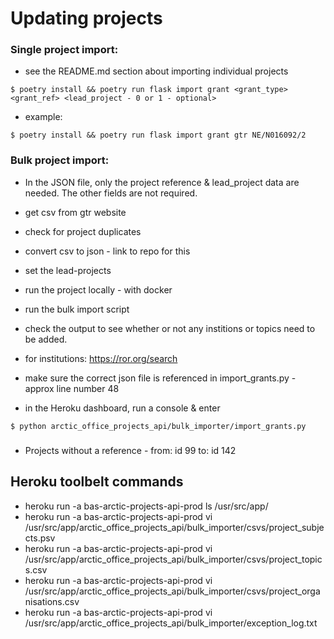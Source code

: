 # Updating projects

### Single project import:

- see the README.md section about importing individual projects
```shell
$ poetry install && poetry run flask import grant <grant_type> <grant_ref> <lead_project - 0 or 1 - optional>
```


- example:
```shell
$ poetry install && poetry run flask import grant gtr NE/N016092/2
```

### Bulk project import:

- In the JSON file, only the project reference & lead_project data are needed. The other fields are not required.
- get csv from gtr website
- check for project duplicates
- convert csv to json - link to repo for this
- set the lead-projects
- run the project locally - with docker
- run the bulk import script
- check the output to see whether or not any institions or topics need to be added.
- for institutions: https://ror.org/search

- make sure the correct json file is referenced in import_grants.py - approx line number 48

- in the Heroku dashboard, run a console & enter
```shell
$ python arctic_office_projects_api/bulk_importer/import_grants.py
```


###

- Projects without a reference - from: id 99  to: id 142

## Heroku toolbelt commands

- heroku run -a bas-arctic-projects-api-prod ls /usr/src/app/
- heroku run -a bas-arctic-projects-api-prod vi /usr/src/app/arctic_office_projects_api/bulk_importer/csvs/project_subjects.psv
- heroku run -a bas-arctic-projects-api-prod vi /usr/src/app/arctic_office_projects_api/bulk_importer/csvs/project_topics.csv
- heroku run -a bas-arctic-projects-api-prod vi /usr/src/app/arctic_office_projects_api/bulk_importer/csvs/project_organisations.csv
- heroku run -a bas-arctic-projects-api-prod vi /usr/src/app/arctic_office_projects_api/bulk_importer/exception_log.txt